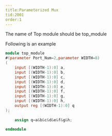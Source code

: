 ```yaml
---
title:Parameterized Mux
tid:2001
order:1
---
```


The name of Top module should be top_module

Following is an example

```verilog
module top_module
#(parameter Port_Num=2,parameter WIDTH=8)
(
    input [(WIDTH-1):0] a,
    input [(WIDTH-1):0] b,
    input [(WIDTH-1):0] c,
    input [(WIDTH-1):0] d,
    input [(WIDTH-1):0] e,
    input [(WIDTH-1):0] f,
    input [(WIDTH-1):0] g,
    input [(WIDTH-1):0] h,
    output reg [(WIDTH-1):0] q
);
    
    assign q=a&b&c&d&e&f&g&h;
    
endmodule
```
